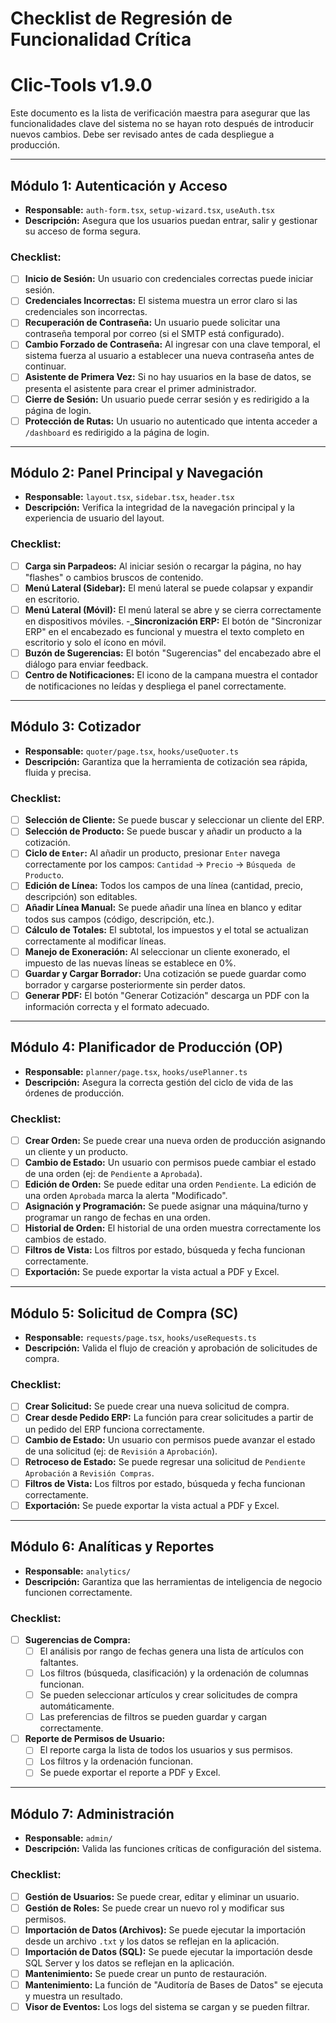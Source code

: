 # Checklist de Regresión de Funcionalidad Crítica
# Clic-Tools v1.9.0

Este documento es la lista de verificación maestra para asegurar que las funcionalidades clave del sistema no se hayan roto después de introducir nuevos cambios. Debe ser revisado antes de cada despliegue a producción.

---

## Módulo 1: Autenticación y Acceso

- **Responsable:** `auth-form.tsx`, `setup-wizard.tsx`, `useAuth.tsx`
- **Descripción:** Asegura que los usuarios puedan entrar, salir y gestionar su acceso de forma segura.

### Checklist:
- [ ] **Inicio de Sesión:** Un usuario con credenciales correctas puede iniciar sesión.
- [ ] **Credenciales Incorrectas:** El sistema muestra un error claro si las credenciales son incorrectas.
- [ ] **Recuperación de Contraseña:** Un usuario puede solicitar una contraseña temporal por correo (si el SMTP está configurado).
- [ ] **Cambio Forzado de Contraseña:** Al ingresar con una clave temporal, el sistema fuerza al usuario a establecer una nueva contraseña antes de continuar.
- [ ] **Asistente de Primera Vez:** Si no hay usuarios en la base de datos, se presenta el asistente para crear el primer administrador.
- [ ] **Cierre de Sesión:** Un usuario puede cerrar sesión y es redirigido a la página de login.
- [ ] **Protección de Rutas:** Un usuario no autenticado que intenta acceder a `/dashboard` es redirigido a la página de login.

---

## Módulo 2: Panel Principal y Navegación

- **Responsable:** `layout.tsx`, `sidebar.tsx`, `header.tsx`
- **Descripción:** Verifica la integridad de la navegación principal y la experiencia de usuario del layout.

### Checklist:
- [ ] **Carga sin Parpadeos:** Al iniciar sesión o recargar la página, no hay "flashes" o cambios bruscos de contenido.
- [ ] **Menú Lateral (Sidebar):** El menú lateral se puede colapsar y expandir en escritorio.
- [ ] **Menú Lateral (Móvil):** El menú lateral se abre y se cierra correctamente en dispositivos móviles.
-_**Sincronización ERP:** El botón de "Sincronizar ERP" en el encabezado es funcional y muestra el texto completo en escritorio y solo el ícono en móvil.
- [ ] **Buzón de Sugerencias:** El botón "Sugerencias" del encabezado abre el diálogo para enviar feedback.
- [ ] **Centro de Notificaciones:** El icono de la campana muestra el contador de notificaciones no leídas y despliega el panel correctamente.

---

## Módulo 3: Cotizador

- **Responsable:** `quoter/page.tsx`, `hooks/useQuoter.ts`
- **Descripción:** Garantiza que la herramienta de cotización sea rápida, fluida y precisa.

### Checklist:
- [ ] **Selección de Cliente:** Se puede buscar y seleccionar un cliente del ERP.
- [ ] **Selección de Producto:** Se puede buscar y añadir un producto a la cotización.
- [ ] **Ciclo de `Enter`:** Al añadir un producto, presionar `Enter` navega correctamente por los campos: `Cantidad` -> `Precio` -> `Búsqueda de Producto`.
- [ ] **Edición de Línea:** Todos los campos de una línea (cantidad, precio, descripción) son editables.
- [ ] **Añadir Línea Manual:** Se puede añadir una línea en blanco y editar todos sus campos (código, descripción, etc.).
- [ ] **Cálculo de Totales:** El subtotal, los impuestos y el total se actualizan correctamente al modificar líneas.
- [ ] **Manejo de Exoneración:** Al seleccionar un cliente exonerado, el impuesto de las nuevas líneas se establece en 0%.
- [ ] **Guardar y Cargar Borrador:** Una cotización se puede guardar como borrador y cargarse posteriormente sin perder datos.
- [ ] **Generar PDF:** El botón "Generar Cotización" descarga un PDF con la información correcta y el formato adecuado.

---

## Módulo 4: Planificador de Producción (OP)

- **Responsable:** `planner/page.tsx`, `hooks/usePlanner.ts`
- **Descripción:** Asegura la correcta gestión del ciclo de vida de las órdenes de producción.

### Checklist:
- [ ] **Crear Orden:** Se puede crear una nueva orden de producción asignando un cliente y un producto.
- [ ] **Cambio de Estado:** Un usuario con permisos puede cambiar el estado de una orden (ej: de `Pendiente` a `Aprobada`).
- [ ] **Edición de Orden:** Se puede editar una orden `Pendiente`. La edición de una orden `Aprobada` marca la alerta "Modificado".
- [ ] **Asignación y Programación:** Se puede asignar una máquina/turno y programar un rango de fechas en una orden.
- [ ] **Historial de Orden:** El historial de una orden muestra correctamente los cambios de estado.
- [ ] **Filtros de Vista:** Los filtros por estado, búsqueda y fecha funcionan correctamente.
- [ ] **Exportación:** Se puede exportar la vista actual a PDF y Excel.

---

## Módulo 5: Solicitud de Compra (SC)

- **Responsable:** `requests/page.tsx`, `hooks/useRequests.ts`
- **Descripción:** Valida el flujo de creación y aprobación de solicitudes de compra.

### Checklist:
- [ ] **Crear Solicitud:** Se puede crear una nueva solicitud de compra.
- [ ] **Crear desde Pedido ERP:** La función para crear solicitudes a partir de un pedido del ERP funciona correctamente.
- [ ] **Cambio de Estado:** Un usuario con permisos puede avanzar el estado de una solicitud (ej: de `Revisión` a `Aprobación`).
- [ ] **Retroceso de Estado:** Se puede regresar una solicitud de `Pendiente Aprobación` a `Revisión Compras`.
- [ ] **Filtros de Vista:** Los filtros por estado, búsqueda y fecha funcionan correctamente.
- [ ] **Exportación:** Se puede exportar la vista actual a PDF y Excel.

---

## Módulo 6: Analíticas y Reportes

- **Responsable:** `analytics/`
- **Descripción:** Garantiza que las herramientas de inteligencia de negocio funcionen correctamente.

### Checklist:
- [ ] **Sugerencias de Compra:**
    - [ ] El análisis por rango de fechas genera una lista de artículos con faltantes.
    - [ ] Los filtros (búsqueda, clasificación) y la ordenación de columnas funcionan.
    - [ ] Se pueden seleccionar artículos y crear solicitudes de compra automáticamente.
    - [ ] Las preferencias de filtros se pueden guardar y cargan correctamente.
- [ ] **Reporte de Permisos de Usuario:**
    - [ ] El reporte carga la lista de todos los usuarios y sus permisos.
    - [ ] Los filtros y la ordenación funcionan.
    - [ ] Se puede exportar el reporte a PDF y Excel.

---

## Módulo 7: Administración

- **Responsable:** `admin/`
- **Descripción:** Valida las funciones críticas de configuración del sistema.

### Checklist:
- [ ] **Gestión de Usuarios:** Se puede crear, editar y eliminar un usuario.
- [ ] **Gestión de Roles:** Se puede crear un nuevo rol y modificar sus permisos.
- [ ] **Importación de Datos (Archivos):** Se puede ejecutar la importación desde un archivo `.txt` y los datos se reflejan en la aplicación.
- [ ] **Importación de Datos (SQL):** Se puede ejecutar la importación desde SQL Server y los datos se reflejan en la aplicación.
- [ ] **Mantenimiento:** Se puede crear un punto de restauración.
- [ ] **Mantenimiento:** La función de "Auditoría de Bases de Datos" se ejecuta y muestra un resultado.
- [ ] **Visor de Eventos:** Los logs del sistema se cargan y se pueden filtrar.
```